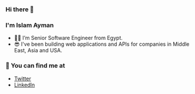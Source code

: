 ### Hi there 👋
### I'm Islam Ayman

- 👨‍💻 I’m Senior Software Engineer from Egypt.
- 😎 I've been building web applications and APIs for companies in Middle East, Asia and USA.

### 🔭 You can find me at
- [Twitter](https://twitter.com/islam_ayman95)
- [LinkedIn](https://www.linkedin.com/in/islam-ayman-mohammed/)
